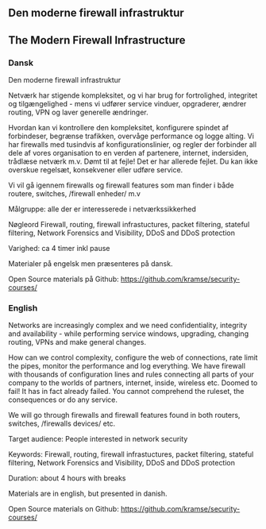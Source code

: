 ## Den moderne firewall infrastruktur

## The Modern Firewall Infrastructure

### Dansk

Den moderne firewall infrastruktur

Netværk har stigende kompleksitet, og vi har brug for fortrolighed,
integritet og tilgængelighed - mens vi udfører service vinduer,
opgraderer, ændrer routing, VPN og laver generelle ændringer.

Hvordan kan vi kontrollere den kompleksitet, konfigurere spindet af
forbindeser, begrænse trafikken, overvåge performance og logge alting.
Vi har firewalls med tusindvis af konfigurationslinier, og regler der
forbinder all dele af vores organisation to en verden af partenere,
internet, indersiden, trådlæse netværk m.v. Dømt til at fejle! Det er
har allerede fejlet. Du kan ikke overskue regelsæt, konsekvener eller
udføre service.

Vi vil gå igennem firewalls og firewall features som man finder i både
routere, switches, /firewall enheder/ m.v

Målgruppe: alle der er interesserede i netværkssikkerhed

Nøgleord
Firewall, routing, firewall infrastuctures, packet filtering, stateful
filtering, Network Forensics and Visibility, DDoS and DDoS protection

Varighed: ca 4 timer inkl pause

Materialer på engelsk men præsenteres på dansk.

Open Source materials på Github:
https://github.com/kramse/security-courses/

### English

Networks are increasingly complex and we need confidentiality,
integrity and availability - while performing service windows,
upgrading, changing routing, VPNs and make general changes.

How can we control complexity, configure the web of connections, rate
limit the pipes, monitor the performance and log everything. We have
firewall with thousands of configuration lines and rules connecting
all parts of your company to the worlds of partners, internet,
inside, wireless etc. Doomed to fail! It has in fact already failed.
You cannot comprehend the ruleset, the consequences or do any service.

We will go through firewalls and firewall features found in both
routers, switches, /firewalls devices/ etc.

Target audience:
People interested in network security

Keywords:
Firewall, routing, firewall infrastuctures, packet filtering, stateful
filtering, Network Forensics and Visibility, DDoS and DDoS protection

Duration: about 4 hours with breaks

Materials are in english, but presented in danish.

Open Source materials on Github:
https://github.com/kramse/security-courses/
